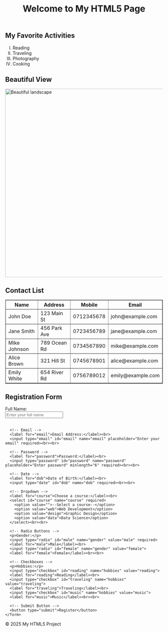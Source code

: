 <!DOCTYPE html>
<html lang="en">
<head>
  <meta charset="UTF-8" />
  <meta name="viewport" content="width=device-width, initial-scale=1.0" />
  <title>Advanced HTML5 Elements and Forms</title>
</head>
<body>

  <!-- Header Section -->
  <header>
    <h1>Welcome to My HTML5 Page</h1>
  </header>

  <!-- Ordered List with Roman Numerals -->
  <section>
    <h2>My Favorite Activities</h2>
    <ol type="I">
      <li>Reading</li>
      <li>Traveling</li>
      <li>Photography</li>
      <li>Cooking</li>
    </ol>
  </section>

  <!-- External Image from Pexels -->
  <section>
    <h2>Beautiful View</h2>
    <img src="https://images.pexels.com/photos/417173/pexels-photo-417173.jpeg" alt="Beautiful landscape" width="600">
  </section>

  <!-- Table of Contacts -->
  <section>
    <h2>Contact List</h2>
    <table border="1" cellpadding="8">
      <thead>
        <tr>
          <th>Name</th>
          <th>Address</th>
          <th>Mobile</th>
          <th>Email</th>
        </tr>
      </thead>
      <tbody>
        <tr>
          <td>John Doe</td>
          <td>123 Main St</td>
          <td>0712345678</td>
          <td>john@example.com</td>
        </tr>
        <tr>
          <td>Jane Smith</td>
          <td>456 Park Ave</td>
          <td>0723456789</td>
          <td>jane@example.com</td>
        </tr>
        <tr>
          <td>Mike Johnson</td>
          <td>789 Ocean Rd</td>
          <td>0734567890</td>
          <td>mike@example.com</td>
        </tr>
        <tr>
          <td>Alice Brown</td>
          <td>321 Hill St</td>
          <td>0745678901</td>
          <td>alice@example.com</td>
        </tr>
        <tr>
          <td>Emily White</td>
          <td>654 River Rd</td>
          <td>0756789012</td>
          <td>emily@example.com</td>
        </tr>
      </tbody>
    </table>
  </section>

  <!-- Registration Form -->
  <section>
    <h2>Registration Form</h2>
    <form action="#" method="POST">
      <!-- Name -->
      <label for="name">Full Name:</label><br>
      <input type="text" id="name" name="name" placeholder="Enter your full name" required><br><br>

      <!-- Email -->
      <label for="email">Email Address:</label><br>
      <input type="email" id="email" name="email" placeholder="Enter your email" required><br><br>

      <!-- Password -->
      <label for="password">Password:</label><br>
      <input type="password" id="password" name="password" placeholder="Enter password" minlength="6" required><br><br>

      <!-- Date -->
      <label for="dob">Date of Birth:</label><br>
      <input type="date" id="dob" name="dob" required><br><br>

      <!-- Dropdown -->
      <label for="course">Choose a course:</label><br>
      <select id="course" name="course" required>
        <option value="">--Select a course--</option>
        <option value="web">Web Development</option>
        <option value="design">Graphic Design</option>
        <option value="data">Data Science</option>
      </select><br><br>

      <!-- Radio Buttons -->
      <p>Gender:</p>
      <input type="radio" id="male" name="gender" value="male" required>
      <label for="male">Male</label><br>
      <input type="radio" id="female" name="gender" value="female">
      <label for="female">Female</label><br><br>

      <!-- Checkboxes -->
      <p>Hobbies:</p>
      <input type="checkbox" id="reading" name="hobbies" value="reading">
      <label for="reading">Reading</label><br>
      <input type="checkbox" id="traveling" name="hobbies" value="traveling">
      <label for="traveling">Traveling</label><br>
      <input type="checkbox" id="music" name="hobbies" value="music">
      <label for="music">Music</label><br><br>

      <!-- Submit Button -->
      <button type="submit">Register</button>
    </form>
  </section>

  <!-- Footer -->
  <footer>
    <p>&copy; 2025 My HTML5 Project</p>
  </footer>

</body>
</html>
